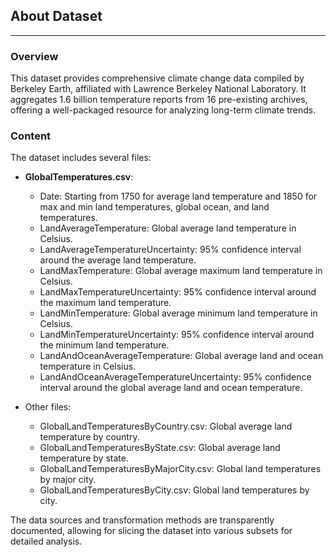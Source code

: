 ## About Dataset

---

### Overview

This dataset provides comprehensive climate change data compiled by Berkeley Earth, affiliated with Lawrence Berkeley National Laboratory. It aggregates 1.6 billion temperature reports from 16 pre-existing archives, offering a well-packaged resource for analyzing long-term climate trends.

### Content

The dataset includes several files:

* **GlobalTemperatures.csv**:

  - Date: Starting from 1750 for average land temperature and 1850 for max and min land temperatures, global ocean, and land temperatures.
  - LandAverageTemperature: Global average land temperature in Celsius.
  - LandAverageTemperatureUncertainty: 95% confidence interval around the average land temperature.
  - LandMaxTemperature: Global average maximum land temperature in Celsius.
  - LandMaxTemperatureUncertainty: 95% confidence interval around the maximum land temperature.
  - LandMinTemperature: Global average minimum land temperature in Celsius.
  - LandMinTemperatureUncertainty: 95% confidence interval around the minimum land temperature.
  - LandAndOceanAverageTemperature: Global average land and ocean temperature in Celsius.
  - LandAndOceanAverageTemperatureUncertainty: 95% confidence interval around the global average land and ocean temperature.
* Other files:

  - GlobalLandTemperaturesByCountry.csv: Global average land temperature by country.
  - GlobalLandTemperaturesByState.csv: Global average land temperature by state.
  - GlobalLandTemperaturesByMajorCity.csv: Global land temperatures by major city.
  - GlobalLandTemperaturesByCity.csv: Global land temperatures by city.

The data sources and transformation methods are transparently documented, allowing for slicing the dataset into various subsets for detailed analysis.
